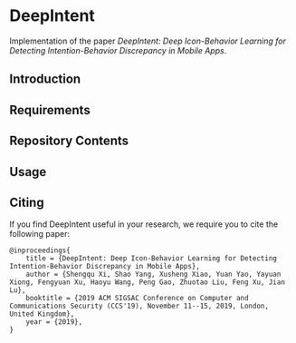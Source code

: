 # DeepIntent

Implementation of the paper *DeepIntent: Deep Icon-Behavior Learning for Detecting Intention-Behavior Discrepancy in Mobile Apps*.

## Introduction

## Requirements

## Repository Contents

## Usage

## Citing

If you find DeepIntent useful in your research, we require you to cite the following paper:

```
@inproceedings{
	title = {DeepIntent: Deep Icon-Behavior Learning for Detecting Intention-Behavior Discrepancy in Mobile Apps},
	author = {Shengqu Xi, Shao Yang, Xusheng Xiao, Yuan Yao, Yayuan Xiong, Fengyuan Xu, Haoyu Wang, Peng Gao, Zhuotao Liu, Feng Xu, Jian Lu},
	booktitle = {2019 ACM SIGSAC Conference on Computer and Communications Security (CCS'19), November 11--15, 2019, London, United Kingdom},
	year = {2019},
}
```
